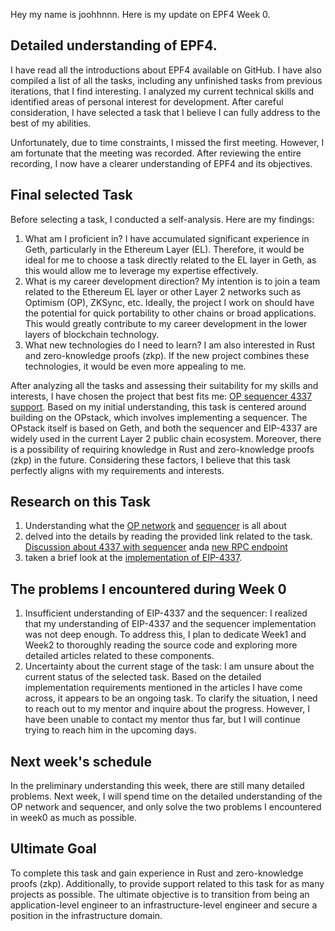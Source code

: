 Hey my name is joohhnnn. Here is my update on EPF4 Week 0.

## Detailed understanding of EPF4.
I have read all the introductions about EPF4 available on GitHub. I have also compiled a list of all the tasks, including any unfinished tasks from previous iterations, that I find interesting. I analyzed my current technical skills and identified areas of personal interest for development. After careful consideration, I have selected a task that I believe I can fully address to the best of my abilities.

Unfortunately, due to time constraints, I missed the first meeting. However, I am fortunate that the meeting was recorded. After reviewing the entire recording, I now have a clearer understanding of EPF4 and its objectives.

## Final selected Task
Before selecting a task, I conducted a self-analysis. Here are my findings:

1. What am I proficient in? 
I have accumulated significant experience in Geth, particularly in the Ethereum Layer (EL). Therefore, it would be ideal for me to choose a task directly related to the EL layer in Geth, as this would allow me to leverage my expertise effectively.
2. What is my career development direction? 
My intention is to join a team related to the Ethereum EL layer or other Layer 2 networks such as Optimism (OP), ZKSync, etc. Ideally, the project I work on should have the potential for quick portability to other chains or broad applications. This would greatly contribute to my career development in the lower layers of blockchain technology.
3. What new technologies do I need to learn? 
I am also interested in Rust and zero-knowledge proofs (zkp). If the new project combines these technologies, it would be even more appealing to me.

After analyzing all the tasks and assessing their suitability for my skills and interests, I have chosen the project that best fits me: [OP sequencer 4337 support](https://github.com/eth-protocol-fellows/cohort-four/blob/master/projects/project-ideas.md#by-yoav-weiss). Based on my initial understanding, this task is centered around building on the OPstack, which involves implementing a sequencer. The OPstack itself is based on Geth, and both the sequencer and EIP-4337 are widely used in the current Layer 2 public chain ecosystem. Moreover, there is a possibility of requiring knowledge in Rust and zero-knowledge proofs (zkp) in the future. Considering these factors, I believe that this task perfectly aligns with my requirements and interests.

## Research on this Task
1. Understanding what the [OP network](https://community.optimism.io/docs/protocol/2-rollup-protocol/) and [sequencer](https://community.optimism.io/docs/protocol/#decentralizing-the-sequencer) is all about
2. delved into the details by reading the provided link related to the task. [Discussion about 4337 with sequencer](https://blog.oplabs.co/erc-4337-and-account-abstraction/) anda [new RPC endpoint](https://hackmd.io/Jx1B9GLiQ-eltQe7L0FwzQ?ref=blog.oplabs.co)
3. taken a brief look at the [implementation of EIP-4337](https://eips.ethereum.org/EIPS/eip-4337?ref=blog.oplabs.co).

## The problems I encountered during Week 0
1. Insufficient understanding of EIP-4337 and the sequencer: I realized that my understanding of EIP-4337 and the sequencer implementation was not deep enough. To address this, I plan to dedicate Week1 and Week2 to thoroughly reading the source code and exploring more detailed articles related to these components.
1. Uncertainty about the current stage of the task: I am unsure about the current status of the selected task. Based on the detailed implementation requirements mentioned in the articles I have come across, it appears to be an ongoing task. To clarify the situation, I need to reach out to my mentor and inquire about the progress. However, I have been unable to contact my mentor thus far, but I will continue trying to reach him in the upcoming days.

## Next week's schedule
In the preliminary understanding this week, there are still many detailed problems. Next week, I will spend time on the detailed understanding of the OP network and sequencer, and only solve the two problems I encountered in week0 as much as possible.

## Ultimate Goal
To complete this task and gain experience in Rust and zero-knowledge proofs (zkp). Additionally, to provide support related to this task for as many projects as possible. The ultimate objective is to transition from being an application-level engineer to an infrastructure-level engineer and secure a position in the infrastructure domain.